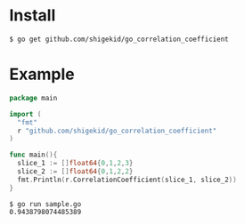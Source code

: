 # Install

```command
$ go get github.com/shigekid/go_correlation_coefficient
```

# Example

```sample.go
package main

import (
  "fmt"
  r "github.com/shigekid/go_correlation_coefficient"
)

func main(){
  slice_1 := []float64{0,1,2,3}
  slice_2 := []float64{0,1,2,2}
  fmt.Println(r.CorrelationCoefficient(slice_1, slice_2))
}

```
```command
$ go run sample.go
0.9438798074485389
```

